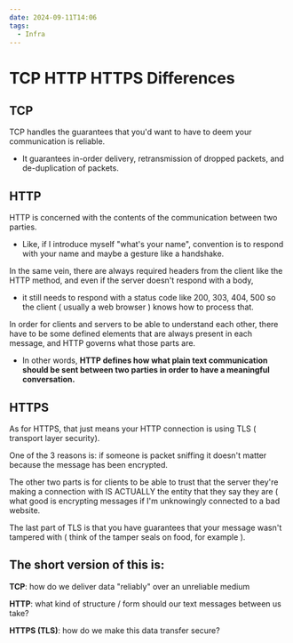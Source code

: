 ```yaml
---
date: 2024-09-11T14:06
tags:
  - Infra
---
```


<!-- 2024-09-11-1406 (September 11, 2024 02:06:59 PM) -->

# TCP HTTP HTTPS Differences

## TCP

TCP handles the guarantees that you'd want to have to deem your communication is reliable.

- It guarantees in-order delivery, retransmission of dropped packets, and de-duplication of packets.

## HTTP

HTTP is concerned with the contents of the communication between two parties.

- Like, if I introduce myself "what's your name", convention is to respond with your name and maybe a gesture like a handshake.

In the same vein, there are always required headers from the client like the HTTP method, and even if the server doesn't respond with a body,

- it still needs to respond with a status code like 200, 303, 404, 500 so the client ( usually a web browser ) knows how to process that.

In order for clients and servers to be able to understand each other, there have to be some defined elements that are always present in each message, and HTTP governs what those parts are.

- In other words, **HTTP defines how what plain text communication should be sent between two parties in order to have a meaningful conversation.**

## HTTPS

As for HTTPS, that just means your HTTP connection is using TLS ( transport layer security).

One of the 3 reasons is: if someone is packet sniffing it doesn't matter because the message has been encrypted.

The other two parts is for clients to be able to trust that the server they're making a connection with IS ACTUALLY the entity that they say they are ( what good is encrypting messages if I'm unknowingly connected to a bad website.

The last part of TLS is that you have guarantees that your message wasn't tampered with ( think of the tamper seals on food, for example ).

## The short version of this is:

**TCP**: how do we deliver data "reliably" over an unreliable medium

**HTTP**: what kind of structure / form should our text messages between us take?

**HTTPS (TLS)**: how do we make this data transfer secure?
